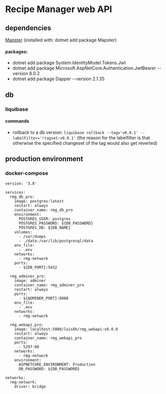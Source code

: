 # Recipe Manager web API

## dependencies
[Mapster](https://github.com/MapsterMapper/Mapster) (installed with: dotnet add package Mapster)

#### packages:
- dotnet add package System.IdentityModel.Tokens.Jwt
- dotnet add package Microsoft.AspNetCore.Authentication.JwtBearer --version 8.0.2
- dotnet add package Dapper --version 2.1.35

## db
### liquibase
#### commands
-   rollback to a db version: ```liquibase rollback --tag='v0.0.1' --labelFilter='!tagset:v0.0.1'```
    (the reason for the labelfilter is that otherwise the specified changeset of the tag would also get reverted)


## production environment

### docker-compose

```
version: '3.8'

services:
  rmg_db_pro:
    image: postgres:latest
    restart: always
    container_name: rmg_db_pro
    environment:
      POSTGRES_USER: postgres
      POSTGRES_PASSWORD: ${DB_PASSWORD}
      POSTGRES_DB: ${DB_NAME}
    volumes:
      - /var/dumps
      - ./data:/var/lib/postgresql/data
    env_file:
      - .env
    networks:
      - rmg-network
    ports:
      - ${DB_PORT}:5432

  rmg_adminer_pro:
    image: adminer
    container_name: rmg_adminer_pro
    restart: always
    ports:
      - ${ADMINER_PORT}:8080
    env_file:
      - .env
    networks:
      - rmg-network

  rmg_webapi_pro:
    image: localhost:5000/luis8h/rmg_webapi:v0.0.0
    restart: always
    container_name: rmg_webapi_pro
    ports:
      - 5297:80
    networks:
      - rmg-network
    environment:
      ASPNETCORE_ENVIRONMENT: Production
      DB_PASSWORD: ${DB_PASSWORD}

networks:
  rmg-network:
    driver: bridge
```

